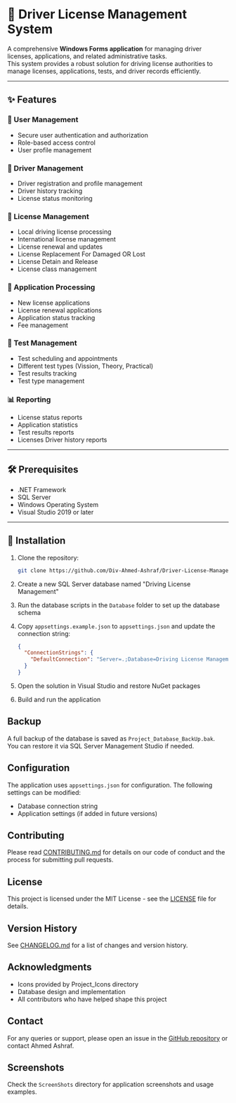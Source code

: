 # 🚗 Driver License Management System

A comprehensive **Windows Forms application** for managing driver licenses, applications, and related administrative tasks.  
This system provides a robust solution for driving license authorities to manage licenses, applications, tests, and driver records efficiently.

---

## ✨ Features

### 👤 User Management

- Secure user authentication and authorization
- Role-based access control
- User profile management

### 👥 Driver Management

- Driver registration and profile management
- Driver history tracking
- License status monitoring

### 🪪 License Management

- Local driving license processing
- International license management
- License renewal and updates
- License Replacement For Damaged OR Lost
- License Detain and Release
- License class management

### 📄 Application Processing

- New license applications
- License renewal applications
- Application status tracking
- Fee management

### 🧪 Test Management

- Test scheduling and appointments
- Different test types (Vission, Theory, Practical)
- Test results tracking
- Test type management

### 📊 Reporting

- License status reports
- Application statistics
- Test results reports
- Licenses Driver history reports

---

## 🛠️ Prerequisites

- .NET Framework
- SQL Server
- Windows Operating System
- Visual Studio 2019 or later

---

## 🚀 Installation

1. Clone the repository:

   ```bash
   git clone https://github.com/Div-Ahmed-Ashraf/Driver-License-Management-System.git
   ```

2. Create a new SQL Server database named "Driving License Management"

3. Run the database scripts in the `Database` folder to set up the database schema

4. Copy `appsettings.example.json` to `appsettings.json` and update the connection string:

   ```json
   {
     "ConnectionStrings": {
       "DefaultConnection": "Server=.;Database=Driving License Management;User Id=YourUsername;Password=YourPassword;"
     }
   }
   ```

5. Open the solution in Visual Studio and restore NuGet packages

6. Build and run the application

## Backup

A full backup of the database is saved as `Project_Database_BackUp.bak`.  
You can restore it via SQL Server Management Studio if needed.

## Configuration

The application uses `appsettings.json` for configuration. The following settings can be modified:

- Database connection string
- Application settings (if added in future versions)

## Contributing

Please read [CONTRIBUTING.md](CONTRIBUTING.md) for details on our code of conduct and the process for submitting pull requests.

## License

This project is licensed under the MIT License - see the [LICENSE](LICENSE) file for details.

## Version History

See [CHANGELOG.md](CHANGELOG.md) for a list of changes and version history.

## Acknowledgments

- Icons provided by Project_Icons directory
- Database design and implementation
- All contributors who have helped shape this project

## Contact

For any queries or support, please open an issue in the [GitHub repository](https://github.com/Dev-Ahmed-Ashraf/Driver-License-Management-System/issues) or contact Ahmed Ashraf.

## Screenshots

Check the `ScreenShots` directory for application screenshots and usage examples.